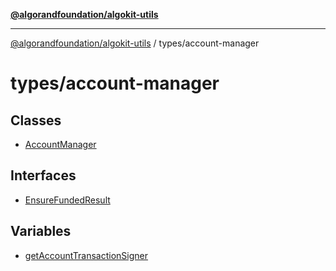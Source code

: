 [**@algorandfoundation/algokit-utils**](../../README.md)

***

[@algorandfoundation/algokit-utils](../../README.md) / types/account-manager

# types/account-manager

## Classes

- [AccountManager](classes/AccountManager.md)

## Interfaces

- [EnsureFundedResult](interfaces/EnsureFundedResult.md)

## Variables

- [getAccountTransactionSigner](variables/getAccountTransactionSigner.md)
